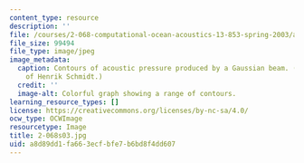 ```yaml
---
content_type: resource
description: ''
file: /courses/2-068-computational-ocean-acoustics-13-853-spring-2003/a8d89dd1fa663ecfbfe7b6bd8f4dd607_2-068s03.jpg
file_size: 99494
file_type: image/jpeg
image_metadata:
  caption: Contours of acoustic pressure produced by a Gaussian beam. (Image courtesy
    of Henrik Schmidt.)
  credit: ''
  image-alt: Colorful graph showing a range of contours.
learning_resource_types: []
license: https://creativecommons.org/licenses/by-nc-sa/4.0/
ocw_type: OCWImage
resourcetype: Image
title: 2-068s03.jpg
uid: a8d89dd1-fa66-3ecf-bfe7-b6bd8f4dd607
---
```

